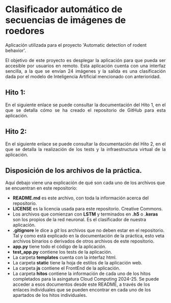 # Clasificador automático de secuencias de imágenes de roedores

Aplicación utilizada para el proyecto 'Automatic detection of rodent behavior'.

<p align="justify">El objetivo de este proyecto es desplegar la aplicación para que pueda ser accesible por usuarios en remoto. Esta aplicación cuenta con una interfaz sencilla, a la que se envían 24 imágenes y la salida es una clasificación dada por el modelo de Inteligencia Artificial mencionado con anterioridad.</p>

## Hito 1: 

<p align="justify">En el siguiente enlace se puede consultar la documentación del Hito 1, en el que se detalla cómo se ha creado el repositorio de GitHub para esta aplicación.</p>

## Hito 2:

<p align="justify">En el siguiente enlace se puede consultar la documentación del Hito 2, en el que se detalla la realización de los tests y la infraestructura virtual de la aplicación.</p>

## Disposición de los archivos de la práctica.

  Aquí debajo viene una explicación de qué son cada uno de los archivos que se encuentran en este repositorio:
   - **README.md** es este archivo, con toda la información acerca del repositorio.
   - **LICENSE** es la licencia usada para este repositorio. Creative Commons.
   - Los archivos que comienzan con **LSTM** y terminados en **.h5** o **.keras** son los propios de la red neuronal. Es el clasificador de nuestra aplicación.
   - **.gitignore** le dice a *git* los archivos que no deben estar en el repositorio. Tal y como está explicado en la documentación de la práctica, esto veta archivos binarios o derivados de otros archivos de este repositorio.
   - **app.py** tiene todo el código de la aplicación.
   - **test_app.py** contiene los tests de la aplicación.
   - La carpeta **templates** cuenta con la interfaz html.
   - La carpeta **static** tiene la hoja de estilos de la aplicación web.
   - La carpeta **js** contiene el FrontEnd de la aplicación.
   - La carpeta **hitos** contiene la información de cada uno de los hitos completados para la asingatura Cloud Computing 2024-25. Se puede acceder a esos documentos desde este README, a través de los enlaces individuales que se pueden encontrar en cada uno de los apartados de los hitos individuales.
